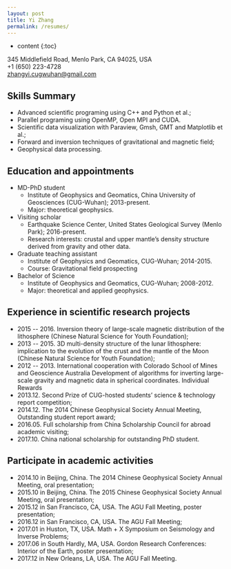 ```yaml
---
layout: post
title: Yi Zhang
permalink: /resumes/
---
```


* content
{:toc}



345 Middlefield Road, Menlo Park, CA 94025, USA  
+1 (650) 223-4728  
<zhangyi.cugwuhan@gmail.com>  

Skills Summary
------------------
+ Advanced scientific programing using C++ and Python et al.;
+ Parallel programing using OpenMP, Open MPI and CUDA.
+ Scientific data visualization with Paraview, Gmsh, GMT and Matplotlib et al.;
+ Forward and inversion techniques of gravitational and magnetic field;
+ Geophysical data processing.

Education and appointments
------------------
+ MD-PhD student
   + Institute of Geophysics and Geomatics, China University of Geosciences (CUG-Wuhan); 2013-present.
   + Major:  theoretical geophysics.
+ Visiting scholar
   + Earthquake Science Center, United States Geological Survey (Menlo Park); 2016-present.
   + Research interests: crustal and upper mantle’s density structure derived from gravity and other data.
+ Graduate teaching assistant
   + Institute of Geophysics and Geomatics, CUG-Wuhan; 2014-2015.
   + Course: Gravitational field prospecting
+ Bachelor of Science
   + Institute of Geophysics and Geomatics, CUG-Wuhan; 2008-2012.
   + Major: theoretical and applied geophysics.

Experience in scientific research projects
------------------
+ 2015 -- 2016. Inversion theory of large-scale magnetic distribution of the lithosphere
(Chinese Natural Science for Youth Foundation);
+ 2013 -- 2015. 3D multi-density structure of the lunar lithosphere: implication to the evolution of the crust and the mantle of the Moon (Chinese Natural Science for Youth Foundation);
+ 2012 -- 2013. International cooperation with Colorado School of Mines and Geoscience Australia Development of algorithms for inverting large-scale gravity and magnetic data in spherical coordinates.
Individual Rewards
+ 2013.12. Second Prize of CUG-hosted students’ science & technology report competition;
+ 2014.12. The 2014 Chinese Geophysical Society Annual Meeting, Outstanding student report award;
+ 2016.05. Full scholarship from China Scholarship Council for abroad academic visiting;
+ 2017.10. China national scholarship for outstanding PhD student.

Participate in academic activities
------------------
+ 2014.10 in Beijing, China. The 2014 Chinese Geophysical Society Annual Meeting, oral presentation;
+ 2015.10 in Beijing, China. The 2015 Chinese Geophysical Society Annual Meeting, oral presentation;
+ 2015.12 in San Francisco, CA, USA. The AGU Fall Meeting, poster presentation;
+ 2016.12 in San Francisco, CA, USA. The AGU Fall Meeting;
+ 2017.01 in Huston, TX, USA. Math + X Symposium on Seismology and Inverse Problems;
+ 2017.06 in South Hardly, MA, USA. Gordon Research Conferences: Interior of the Earth, poster presentation;
+ 2017.12 in New Orleans, LA, USA. The AGU Fall Meeting.
